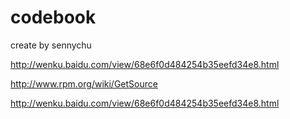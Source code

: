 codebook
========

create by sennychu

http://wenku.baidu.com/view/68e6f0d484254b35eefd34e8.html

http://www.rpm.org/wiki/GetSource

http://wenku.baidu.com/view/68e6f0d484254b35eefd34e8.html
